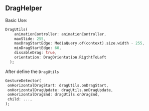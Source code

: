 ## DragHelper

Basic Use:
```dart
DragUtils(
    animationController: animationController,
    maxSlide: 255,
    maxDragStartEdge: MediaQuery.of(context).size.width - 255,
    minDragStartEdge: 60,
    dissableDrag: true,
    orientation: DragOrientation.RigthtToLeft
  );
 ```

 After define the `DragUtils`
 ```dart
GestureDetector(
  onHorizontalDragStart: dragUtils.onDragStart,
  onHorizontalDragUpdate: dragUtils.onDragUpdate,
  onHorizontalDragEnd: dragUtils.onDragEnd,
  child: ...,
);
```